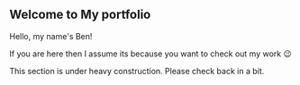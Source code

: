 ## Welcome to My portfolio

Hello, my name's Ben!

 If you are here then I assume its because you want to check out my work 😉

This section is under heavy construction. Please check back in a bit.
